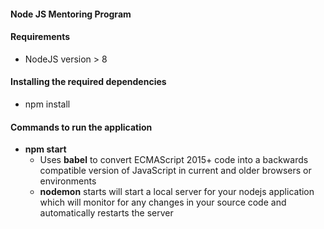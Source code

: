 #### Node JS Mentoring Program

#### Requirements

- NodeJS version > 8

#### Installing the required dependencies

- npm install

#### Commands to run the application

- **npm start**
  - Uses **babel** to convert ECMAScript 2015+ code into a backwards compatible version of JavaScript in current and older browsers or environments
  - **nodemon** starts will start a local server for your nodejs application which will monitor for any changes in your source code and automatically restarts the server
